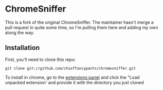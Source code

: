 # ChromeSniffer
This is a fork of the original ChromeSniffer.  The maintainer hasn't merge a pull request in quite some time, so I'm pulling them here and adding my own along the way.

## Installation
First, you'll need to clone this repo:

```git clone git://github.com/chieffancypants/chromesniffer.git```

To install in chrome, go to the [extensions panel](chrome://settings/extensions) and click the "Load unpacked extension' and provide it with the directory you just cloned

